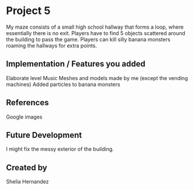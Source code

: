 # Project 5
My maze consists of a small high school hallway that forms a loop, where essentially there is no exit. Players have to find 5 objects scattered around the building to pass the game. Players can kill silly banana monsters roaming the hallways for extra points.  

## Implementation / Features you added
Elaborate level 
Music
Meshes and models made by me (except the vending machines)
Added particles to banana monsters

## References
Google images

## Future Development
I might fix the messy exterior of the building. 

## Created by
Shelia Hernandez
